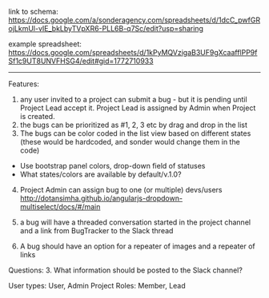 link to schema:
https://docs.google.com/a/sonderagency.com/spreadsheets/d/1dcC_pwfGRojLkmUl-vIE_bkLbyTVpXR6-PLL6B-q7Sc/edit?usp=sharing

example spreadsheet:
https://docs.google.com/spreadsheets/d/1kPyMQVzigaB3UF9gXcaafflPP9fSf1c9UT8UNVFHSG4/edit#gid=1772710933

********************

Features:

1. any user invited to a project can submit a bug - but it is pending until Project Lead accept it. Project Lead is assigned by Admin when Project is created.
2. the bugs can be prioritized as #1, 2, 3 etc by drag and drop in the list
3. The bugs can be color coded in the list view based on different states (these would be hardcoded, and sonder would change them in the code)
  - Use bootstrap panel colors, drop-down field of statuses
  - What states/colors are available by default/v.1.0?
4. Project Admin can assign bug to one (or multiple) devs/users
  http://dotansimha.github.io/angularjs-dropdown-multiselect/docs/#/main

6. a bug will have a threaded conversation started in the project channel and a link from BugTracker to the Slack thread
7. A bug should have an option for a repeater of images and a repeater of links

Questions:
3. What information should be posted to the Slack channel?

User types:
  User, Admin
Project Roles:
  Member, Lead
